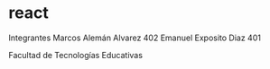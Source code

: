 # react
Integrantes
Marcos Alemán Alvarez 402
Emanuel Exposito Diaz 401

Facultad de Tecnologías Educativas
